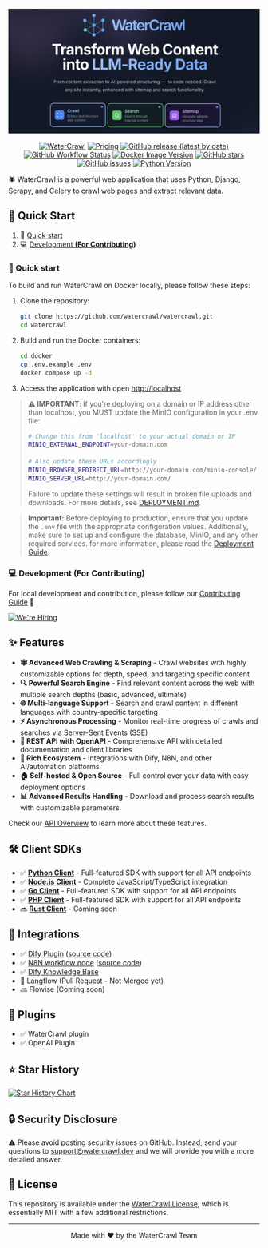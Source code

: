 ![Water Crawl](https://raw.githubusercontent.com/watercrawl/WaterCrawl/0d60be2a79e8d4ce62ae5c7c77f4f8bdf0113dc9/assets/banner.png)

<div align="center">

[![WaterCrawl](https://img.shields.io/badge/Product-F04438)](https://watercrawl.dev)
[![Pricing](https://img.shields.io/badge/free-pricing?logo=free&color=%20%23155EEF&label=pricing&labelColor=%20%23528bff)](https://watercrawl.dev/pricing)
[![GitHub release (latest by date)](https://img.shields.io/github/v/release/watercrawl/watercrawl)](https://github.com/watercrawl/watercrawl/releases)
[![GitHub Workflow Status](https://img.shields.io/github/actions/workflow/status/watercrawl/watercrawl/lint-pr.yml?label=tests)](https://github.com/watercrawl/watercrawl/actions)
[![Docker Image Version](https://img.shields.io/docker/v/watercrawl/watercrawl?label=docker)](https://hub.docker.com/r/watercrawl/watercrawl)
[![GitHub stars](https://img.shields.io/github/stars/watercrawl/watercrawl)](https://github.com/watercrawl/watercrawl/stargazers)
[![GitHub issues](https://img.shields.io/github/issues/watercrawl/watercrawl)](https://github.com/watercrawl/watercrawl/issues)
[![Python Version](https://img.shields.io/badge/python-3.13-blue)](https://www.python.org/downloads/)

</div>


🕷️ WaterCrawl is a powerful web application that uses Python, Django, Scrapy, and Celery to crawl web pages and extract relevant data.

## 🚀 Quick Start

1. 🐳 [Quick start](#-quick-start)
2. 💻 [Development **(For Contributing)**](./CONTRIBUTING.md)

### 🐳 Quick start

To build and run WaterCrawl on Docker locally, please follow these steps:

1. Clone the repository:
    ```bash
    git clone https://github.com/watercrawl/watercrawl.git
    cd watercrawl
    ```

2. Build and run the Docker containers:
    ```bash
    cd docker
    cp .env.example .env
    docker compose up -d
    ```

3. Access the application with open [http://localhost](http://localhost)

> **⚠️ IMPORTANT**: If you're deploying on a domain or IP address other than localhost, you MUST update the MinIO configuration in your .env file:
> ```bash
> # Change this from 'localhost' to your actual domain or IP
> MINIO_EXTERNAL_ENDPOINT=your-domain.com
> 
> # Also update these URLs accordingly
> MINIO_BROWSER_REDIRECT_URL=http://your-domain.com/minio-console/
> MINIO_SERVER_URL=http://your-domain.com/
> ```
> Failure to update these settings will result in broken file uploads and downloads. For more details, see [DEPLOYMENT.md](./DEPLOYMENT.md).

> **Important:** Before deploying to production, ensure that you update the `.env` file with the appropriate configuration values. Additionally, make sure to set up and configure the database, MinIO, and any other required services. for more information, please read the [Deployment Guide](./DEPLOYMENT.md).


### 💻 Development (For Contributing)

For local development and contribution, please follow our [Contributing Guide](./CONTRIBUTING.md) 🤝

<div align="">
   <a href="https://watercrawl.dev/jobs">
      <img src="https://img.shields.io/badge/🚀_We're_Hiring!-Join_Our_Team-F59E0B?style=for-the-badge" alt="We're Hiring" />
   </a>
</div>

## ✨ Features

- **🕸️ Advanced Web Crawling & Scraping** - Crawl websites with highly customizable options for depth, speed, and targeting specific content
- **🔍 Powerful Search Engine** - Find relevant content across the web with multiple search depths (basic, advanced, ultimate)
- **🌐 Multi-language Support** - Search and crawl content in different languages with country-specific targeting
- **⚡ Asynchronous Processing** - Monitor real-time progress of crawls and searches via Server-Sent Events (SSE)
- **🔄 REST API with OpenAPI** - Comprehensive API with detailed documentation and client libraries
- **🔌 Rich Ecosystem** - Integrations with Dify, N8N, and other AI/automation platforms
- **🏠 Self-hosted & Open Source** - Full control over your data with easy deployment options
- **📊 Advanced Results Handling** - Download and process search results with customizable parameters

Check our [API Overview](https://docs.watercrawl.dev/intro) to learn more about these features.

## 🛠️ Client SDKs

- ✅ [**Python Client**](https://docs.watercrawl.dev/clients/python) - Full-featured SDK with support for all API endpoints
- ✅ [**Node.js Client**](https://docs.watercrawl.dev/clients/nodejs) - Complete JavaScript/TypeScript integration
- ✅ [**Go Client**](https://docs.watercrawl.dev/clients/go) - Full-featured SDK with support for all API endpoints
- ✅ [**PHP Client**](https://docs.watercrawl.dev/clients/php) - Full-featured SDK with support for all API endpoints
- 🔜 [**Rust Client**](https://docs.watercrawl.dev/clients/rust) - Coming soon

## 🔌 Integrations

- ✅ [Dify Plugin](https://marketplace.dify.ai/plugins/watercrawl/watercrawl) ([source code](https://github.com/watercrawl/watercrawl-dify-plugin))
- ✅ [N8N workflow node](https://www.npmjs.com/package/@watercrawl/n8n-nodes-watercrawl) ([source code](https://github.com/watercrawl/n8n-nodes-watercrawl))
- ✅ [Dify Knowledge Base](https://dify.ai/)
- 🔄 Langflow (Pull Request - Not Merged yet)
- 🔜 Flowise (Coming soon)

## 🔧 Plugins

- ✅ WaterCrawl plugin
- ✅ OpenAI Plugin

## ⭐ Star History

[![Star History Chart](https://api.star-history.com/svg?repos=watercrawl/watercrawl&type=Date)](https://star-history.com/#watercrawl/watercrawl&Date)

## 🔒 Security Disclosure

⚠️ Please avoid posting security issues on GitHub. Instead, send your questions to support@watercrawl.dev and we will provide you with a more detailed answer.

## 📄 License

This repository is available under the [WaterCrawl License](LICENSE), which is essentially MIT with a few additional restrictions.

---
<div align="center">
Made with ❤️ by the WaterCrawl Team
</div>
